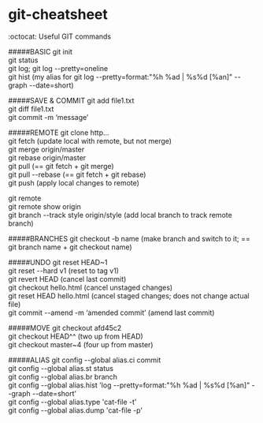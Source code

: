 # git-cheatsheet
:octocat: Useful GIT commands

#####BASIC
git init<br />
git status<br />
git log; git log --pretty=oneline<br />
git hist (my alias for git log --pretty=format:"%h %ad | %s%d [%an]" --graph --date=short)

#####SAVE & COMMIT
git add file1.txt<br />
git diff file1.txt<br />
git commit -m ‘message’

#####REMOTE
git clone http...<br />
git fetch (update local with remote, but not merge)<br />
git merge origin/master<br />
git rebase origin/master<br />
git pull (== git fetch + git merge)<br />
git pull --rebase (== git fetch + git rebase)<br />
git push (apply local changes to remote)<br />

git remote<br />
git remote show origin<br />
git branch --track style origin/style (add local branch to track remote branch)

#####BRANCHES
git checkout -b name (make branch and switch to it; == git branch name + git checkout name)

#####UNDO
git reset HEAD~1<br />
git reset --hard v1 (reset to tag v1)<br />
git revert HEAD (cancel last commit)<br />
git checkout hello.html (cancel unstaged changes)<br />
git reset HEAD hello.html (cancel staged changes; does not change actual file)<br />
git commit --amend -m ‘amended commit’ (amend last commit)

#####MOVE
git checkout afd45c2<br />
git checkout HEAD^^ (two up from HEAD)<br />
git checkout master~4 (four up from master)

#####ALIAS
git config --global alias.ci commit<br />
git config --global alias.st status<br />
git config --global alias.br branch<br />
git config --global alias.hist 'log --pretty=format:"%h %ad | %s%d [%an]" --graph --date=short'<br />
git config --global alias.type 'cat-file -t'<br />
git config --global alias.dump 'cat-file -p'
